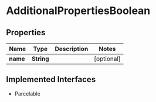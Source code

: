 

# AdditionalPropertiesBoolean

## Properties

Name | Type | Description | Notes
------------ | ------------- | ------------- | -------------
**name** | **String** |  |  [optional]


## Implemented Interfaces

* Parcelable


